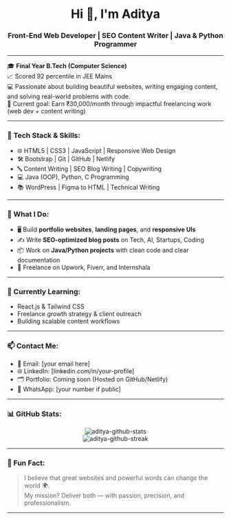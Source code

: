 <h1 align="center">Hi 👋, I'm Aditya</h1>
<h3 align="center">Front-End Web Developer | SEO Content Writer | Java & Python Programmer</h3>

---

🎓 **Final Year B.Tech (Computer Science)**  
📈 Scored 92 percentile in JEE Mains  
💻 Passionate about building beautiful websites, writing engaging content, and solving real-world problems with code.  
🎯 Current goal: Earn ₹30,000/month through impactful freelancing work (web dev + content writing)

---

### 🚀 Tech Stack & Skills:
- 🌐 HTML5 | CSS3 | JavaScript | Responsive Web Design
- 🛠️ Bootstrap | Git | GitHub | Netlify
- 🔤 Content Writing | SEO Blog Writing | Copywriting
- 💻 Java (OOP), Python, C Programming
- 📚 WordPress | Figma to HTML | Technical Writing

---

### 🧰 What I Do:
- 🖥️ Build **portfolio websites**, **landing pages**, and **responsive UIs**
- ✍️ Write **SEO-optimized blog posts** on Tech, AI, Startups, Coding
- 📦 Work on **Java/Python projects** with clean code and clear documentation
- 🎯 Freelance on Upwork, Fiverr, and Internshala

---

### 🌱 Currently Learning:
- React.js & Tailwind CSS  
- Freelance growth strategy & client outreach  
- Building scalable content workflows

---

### 📫 Contact Me:
- 📧 Email: [your email here]
- 🌐 LinkedIn: [linkedin.com/in/your-profile]
- 🗂️ Portfolio: Coming soon (Hosted on GitHub/Netlify)
- 📱 WhatsApp: [your number if public]

---

### 📊 GitHub Stats:
<p align="center">
  <img src="https://github-readme-stats.vercel.app/api?username=your-username&show_icons=true&theme=radical" alt="aditya-github-stats" />
  <br />
  <img src="https://github-readme-streak-stats.herokuapp.com/?user=your-username&theme=radical" alt="aditya-github-streak" />
</p>

---

### 📌 Fun Fact:
> I believe that great websites and powerful words can change the world 🌍.  
> My mission? Deliver both — with passion, precision, and professionalism.

---
